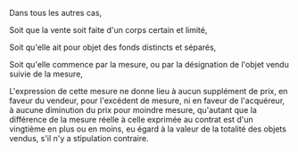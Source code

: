  
 Dans tous les autres cas,  

  
 Soit que la vente soit faite d'un corps certain et limité,  

  
 Soit qu'elle ait pour objet des fonds distincts et séparés,  

  
 Soit qu'elle commence par la mesure, ou par la désignation de l'objet vendu suivie de la mesure,  

  
 L'expression de cette mesure ne donne lieu à aucun supplément de prix, en faveur du vendeur, pour l'excédent de mesure, ni en faveur de l'acquéreur, à aucune diminution du prix pour moindre mesure, qu'autant que la différence de la mesure réelle à celle exprimée au contrat est d'un vingtième en plus ou en moins, eu égard à la valeur de la totalité des objets vendus, s'il n'y a stipulation contraire.  
